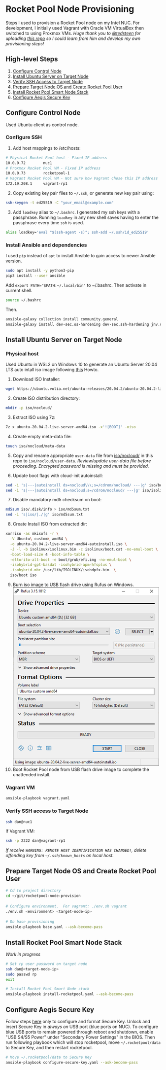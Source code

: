 # Rocket Pool Node Provisioning

Steps I used to provision a Rocket Pool node on my Intel NUC. For development, I initially used Vagrant with Oracle VM VirtualBox then switched to using Proxmox VMs.  _Huge thank you to [@tedsteen](https://github.com/tedsteen) for uploading [this repo](https://github.com/CryptoGnut/rocketpool-node-provision) so I could learn from him and develop my own provisioning steps!_

## High-level Steps
1. [Configure Control Node](#configure-control-code)
2. [Install Ubuntu Server on Target Node](#install-ubuntu-server-on-target-node)
3. [Verify SSH Access to Target Node](#verify-ssh-access-to-target-node)
4. [Prepare Target Node OS and Create Rocket Pool User](#prepare-target-node-os-and-create-rocket-pool-user)
5. [Install Rocket Pool Smart Node Stack](#install-rocket-pool-smart-node-stack)
6. [Configure Aegis Secure Key](#configure-aegis-secure-key)

## Configure Control Node
Used Ubuntu client as control node.
### Configure SSH
1. 	Add host mappings to /etc/hosts:
```bash
# Physical Rocket Pool host - Fixed IP address
10.0.0.72        nuc1
# Proxmox Rocket Pool VM - Fixed IP address
10.0.0.73        rocketpool-1
# Vagrant Rocket Pool VM - Not sure how Vagrant chose this IP address 
172.19.208.1     vagrant-rp1
```
2. Copy existing key pair files to `~/.ssh`, or generate new key pair using:
```bash
ssh-keygen -t ed25519 -C "your_email@example.com"
```
3. Add `loadkey` alias to `~/.bashrc`. I generated my ssh keys with a passphrase. Running `loadkey` in any new shell saves having to enter the passphrase every time `ssh` is used.
```bash
alias loadkey='eval "$(ssh-agent -s)"; ssh-add ~/.ssh/id_ed25519'
```
### Install Ansible and dependencies
I used `pip` instead of `apt` to install Ansible to gain access to newer Ansible version.
```bash
sudo apt install -y python3-pip
pip3 install --user ansible
```
Add `export PATH="$PATH:~/.local/bin"` to ~/.bashrc.  Then activate in current shell.
```bash
source ~/.bashrc
```
Then.
```bash
ansible-galaxy collection install community.general
ansible-galaxy install dev-sec.os-hardening dev-sec.ssh-hardening jnv.unattended-upgrades geerlingguy.docker
```
## Install Ubuntu Server on Target Node
### Physical host
Used Ubuntu in WSL2 on Windows 10 to generate an Ubuntu Server 20.04 LTS auto intall iso image following [this](https://gist.github.com/s3rj1k/55b10cd20f31542046018fcce32f103e) Howto. 
1. Download ISO Installer:
```bash
wget https://ubuntu.volia.net/ubuntu-releases/20.04.2/ubuntu-20.04.2-live-server-amd64.iso
```

2. Create ISO distribution directory:
```bash
mkdir -p iso/nocloud/
```

3. Extract ISO using 7z:
```bash
7z x ubuntu-20.04.2-live-server-amd64.iso -x'![BOOT]' -oiso
```

4. Create empty meta-data file:
```bash
touch iso/nocloud/meta-data
```

5. Copy and rename appropriate `user-data` file from [iso/nocloud/](iso/nocloud/) in this repo to `iso/nocloud/user-data`. *Review/update user-data file before proceeding.  Encrypted password is missing and must be provided.*

6. Update boot flags with cloud-init autoinstall:
```bash
sed -i 's|---|autoinstall ds=nocloud\\\;s=/cdrom/nocloud/ ---|g' iso/boot/grub/grub.cfg
sed -i 's|---|autoinstall ds=nocloud;s=/cdrom/nocloud/ ---|g' iso/isolinux/txt.cfg
```

7. Disable mandatory md5 checksum on boot:
```bash
md5sum iso/.disk/info > iso/md5sum.txt
sed -i 's|iso/|./|g' iso/md5sum.txt
```
8. Create Install ISO from extracted dir:
```bash
xorriso -as mkisofs -r \
  -V Ubuntu\ custom\ amd64 \
  -o ubuntu-20.04.2-live-server-amd64-autoinstall.iso \
  -J -l -b isolinux/isolinux.bin -c isolinux/boot.cat -no-emul-boot \
  -boot-load-size 4 -boot-info-table \
  -eltorito-alt-boot -e boot/grub/efi.img -no-emul-boot \
  -isohybrid-gpt-basdat -isohybrid-apm-hfsplus \
  -isohybrid-mbr /usr/lib/ISOLINUX/isohdpfx.bin  \
  iso/boot iso
```
9. Burn iso image to USB flash drive using Rufus on Windows.
![Rufus](Rufus.png)
10. Boot Rocket Pool node from USB flash drive image to complete the unattended install.

### Vagrant VM
```bash
ansible-playbook vagrant.yaml
```

### Verify SSH access to Target Node
```bash
ssh dan@nuc1
```
If Vagrant VM:
```bash
ssh -p 2222 dan@vagrant-rp1
```
*If receive `WARNING: REMOTE HOST IDENTIFICATION HAS CHANGED!`, delete offending key from `~/.ssh/known_hosts` on local host.*

## Prepare Target Node OS and Create Rocket Pool User
```bash
# Cd to project directory
cd ~/git/rocketpool-node-provision

# Configure environment.  For vagrant: ./env.sh vagrant
./env.sh <environment> <target-node-ip>

# Do base provisioning 
ansible-playbook base.yaml --ask-become-pass
```

## Install Rocket Pool Smart Node Stack
_Work in progress_
```bash
# Set rp user password on target node
ssh dan@<target-node-ip>
sudo passwd rp
exit
```

```bash
# Install Rocket Pool Smart Node stack
ansible-playbook install-rocketpool.yaml --ask-become-pass
```
## Configure Aegis Secure Key
Follow steps [here](https://github.com/htimsk/SecureKey) only to configure and format Secure Key.  Unlock and insert Secure Key in _always on_ USB port (blue ports on NUC).  To configure blue USB ports to remain powered through reboot and shutdown, enable "USB S4/S5 Power" under "Secondary Power Settings" in the BIOS. Then run following playbook which will stop rocketpool, move `~/.rocketpool/data` to Secure Key, and then restart rocketpool.
```bash
# Move ~/.rocketpool/data to Secure Key
ansible-playbook configure-secure-key.yaml --ask-become-pass
```